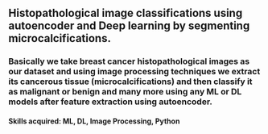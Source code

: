 ## Histopathological image classifications using autoencoder and Deep learning by segmenting microcalcifications.

### Basically we take breast cancer histopathological images as our dataset and using image processing techniques we extract its cancerous tissue (microcalcifications) and then classify it as malignant or benign and many more using any ML or DL models after feature extraction using autoencoder.


#### Skills acquired: ML, DL, Image Processing, Python
